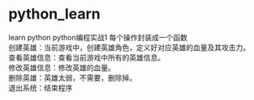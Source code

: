 # python_learn
learn python
python编程实战1
每个操作封装成一个函数  
创建英雄：当前游戏中，创建英雄角色，定义好对应英雄的血量及其攻击力。  
查看英雄信息：查看当前游戏中所有的英雄信息。  
修改英雄信息：修改英雄的血量。  
删除英雄：英雄太弱，不需要，删除掉。  
退出系统：结束程序
